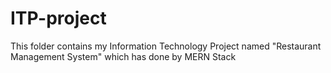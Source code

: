 # ITP-project
This folder contains my Information Technology Project named "Restaurant Management System" which has done by MERN Stack
